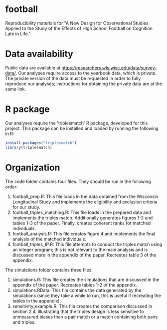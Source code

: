 # football
Reproducibility materials for "A New Design for Observational Studies Applied to the Study of the Effects of High School Football on Cognition Late in Life."

# Data availability
Public data are available at https://researchers.wls.wisc.edu/data/survey-data/.
Our analyses require access to the yearbook data, which is private.
The private version of the data must be requested in order to fully reproduce our analyses; instructions for obtaining the private data are at the same link.

# R package
Our analyses require the 'triplesmatch' R package, developed for this project. This package can be installed and loaded by running the following in R:

```r
install.packages("triplesmatch")
library(triplesmatch)
```

# Organization

The code folder contains four files. They should be run in the following order:

1. football_prep.R: This file loads in the data obtained from the Wisconsin Longitudinal Study and implements the eligibility and exclusion criteria for our study.
2. football_triples_matching.R: This file loads in the prepared data and implements the triples match. Additionally generates figures 1-2 and tables 1-3 of the paper. Finally, creates coherent ranks for matched individuals.
3. football_analysis.R: This file creates figure 4 and implements the final analysis of the matched individuals. 
4. football_triples_IP.R: This file attempts to conduct the triples match using an integer program; this is not relevant to the main analysis and is discussed more in the appendix of the paper. Recreates table 3 of the appendix.

The simulations folder contains three files.

1. simulations.R: This file creates the simulations that are discussed in the appendix of the paper. Recreates tables 1-2 of the appendix.
2. simulations.RData: This file contains the data generated by the simulations (since they take a while to run, this is useful if recreating the tables in the appendix).
3. sensitivity_example.R: This file creates the comparison discussed in section 2.4, illustrating that the triples design is less sensitive to unmeasured biases than a pair match or a match containing both pairs and triples.
